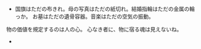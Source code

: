 - 国旗はただの布きれ。母の写真はただの紙切れ。結婚指輪はただの金属の輪っか。
お墓はただの遺骨容器。音楽はただの空気の振動。

物の価値を規定するのは人の心。
心なき者に、物に宿る魂は見えないね。

- 
